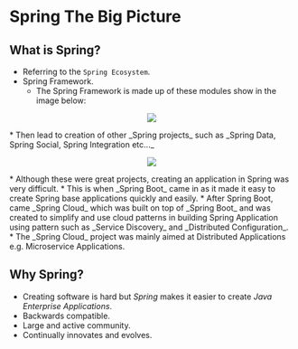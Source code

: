 # Spring The Big Picture

## What is Spring?

* Referring to the `Spring Ecosystem`.
* Spring Framework.
    * The Spring Framework is made up of these modules show in the image below:
<p align="center">
    <img src="https://user-images.githubusercontent.com/29547780/41563216-f056025e-7346-11e8-8281-f24aaa0728d2.png">
</p>
* Then lead to creation of other _Spring projects_ such as _Spring Data, Spring Social, Spring Integration etc..._
<p align="center">
    <img src="https://user-images.githubusercontent.com/29547780/41563617-09f2667a-7348-11e8-964e-ec0dff1366dc.png">
</p>
* Although these were great projects, creating an application in Spring was very difficult.
* This is when _Spring Boot_ came in as it made it easy to create Spring base applications quickly and easily.
* After Spring Boot, came _Spring Cloud_ which was built on top of _Spring Boot_ and was created to simplify and use cloud
patterns in building Spring Application using pattern such as _Service Discovery_ and _Distributed Configuration_.
* The _Spring Cloud_ project was mainly aimed at Distributed Applications e.g. Microservice Applications.

## Why Spring?

* Creating software is hard but _Spring_ makes it easier to create _Java Enterprise Applications_.
* Backwards compatible.
* Large and active community.
* Continually innovates and evolves.
